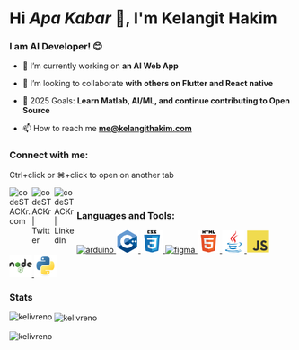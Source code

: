 <h1 align="leftr">Hi <i>Apa Kabar</i> 👋, I'm Kelangit Hakim</h1>
<h3 align="left">I am AI Developer! 😊</h3>

- 🔭 I’m currently working on **an AI Web App**

- 👯 I’m looking to collaborate **with others on Flutter and React native**

- 🥅 2025 Goals: **Learn Matlab, AI/ML, and continue contributing to Open Source**

- 📫 How to reach me **me@kelangithakim.com**

<h3 align="left"><strong>Connect with me:</strong></h3>
<p align="left">Ctrl+click or ⌘+click to open on another tab </p>

[<img align="left" alt="codeSTACKr.com" width="40px" src="https://raw.githubusercontent.com/gauravghongde/social-icons/master/SVG/Color/WWW.svg" />][website]
[<img align="left" alt="codeSTACKr | Twitter" width="40px" src="https://raw.githubusercontent.com/gauravghongde/social-icons/master/SVG/Color/Twitter.svg" />][twitter]
[<img align="left" alt="codeSTACKr | LinkedIn" width="40px" src="https://raw.githubusercontent.com/gauravghongde/social-icons/master/SVG/Color/LinkedIN.svg" />][linkedin]

<br />

<h3 align="left">Languages and Tools:</h3>

<p align="left"> <a href="https://www.arduino.cc/" target="_blank" rel="noreferrer"> <img src="https://cdn.worldvectorlogo.com/logos/arduino-1.svg" alt="arduino" width="40" height="40"/> </a> <a href="https://www.w3schools.com/cpp/" target="_blank" rel="noreferrer"> <img src="https://raw.githubusercontent.com/devicons/devicon/master/icons/cplusplus/cplusplus-original.svg" alt="cplusplus" width="40" height="40"/> </a> <a href="https://www.w3schools.com/css/" target="_blank" rel="noreferrer"> <img src="https://raw.githubusercontent.com/devicons/devicon/master/icons/css3/css3-original-wordmark.svg" alt="css3" width="40" height="40"/> </a> <a href="https://www.figma.com/" target="_blank" rel="noreferrer"> <img src="https://www.vectorlogo.zone/logos/figma/figma-icon.svg" alt="figma" width="40" height="40"/> </a> <a href="https://www.w3.org/html/" target="_blank" rel="noreferrer"> <img src="https://raw.githubusercontent.com/devicons/devicon/master/icons/html5/html5-original-wordmark.svg" alt="html5" width="40" height="40"/> </a> <a href="https://www.java.com" target="_blank" rel="noreferrer"> <img src="https://raw.githubusercontent.com/devicons/devicon/master/icons/java/java-original.svg" alt="java" width="40" height="40"/> </a> <a href="https://developer.mozilla.org/en-US/docs/Web/JavaScript" target="_blank" rel="noreferrer"> <img src="https://raw.githubusercontent.com/devicons/devicon/master/icons/javascript/javascript-original.svg" alt="javascript" width="40" height="40"/> </a> <a href="https://nodejs.org" target="_blank" rel="noreferrer"> <img src="https://raw.githubusercontent.com/devicons/devicon/master/icons/nodejs/nodejs-original-wordmark.svg" alt="nodejs" width="40" height="40"/> </a> <a href="https://www.python.org" target="_blank" rel="noreferrer"> <img src="https://raw.githubusercontent.com/devicons/devicon/master/icons/python/python-original.svg" alt="python" width="40" height="40"/> </a> </p>

<h3 align"left"> Stats </h3>

<p><img align="left" src="https://github-readme-stats.vercel.app/api/top-langs?username=kelivreno&show_icons=true&locale=en&layout=compact" alt="kelivreno" /></p>

<p>&nbsp;<img align="center" src="https://github-readme-stats.vercel.app/api?username=kelivreno&show_icons=true&locale=en" alt="kelivreno" /></p>

<p><img align="center" src="https://github-readme-streak-stats.herokuapp.com/?user=kelivreno&" alt="kelivreno" /></p>

[website]: https://www.kelangithakim.com/
[twitter]: https://twitter.com/kelivreno
[linkedin]: https://linkedin.com/in/kelangithakim
